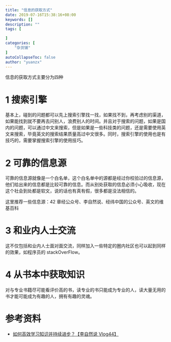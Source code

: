 ```yaml
---
title: "信息的获取方式"
date: 2019-07-16T15:38:16+08:00
keywords: []
description: ""
tags: [

]
categories: [
    "杂货铺"
]
autoCollapseToc: false
author: "yuanzx"
---
```


信息的获取方式主要分为四种

# 1 搜索引擎

基本上，碰到的问题都可以先上搜索引擎找一找，如果找不到，再考虑别的渠道，如果能找到就不要再去问别人，浪费别人的时间。并且对于搜索的问题，如果是国内的问题，可以通过中文来搜索，但是如果是一些科技类的问题，还是需要使用英文来搜索，毕竟英文的搜索结果质量高过中文很多。同时，搜索引擎的使用也是有技巧的，需要掌握搜索引擎的使用技巧。

# 2 可靠的信息源

可靠的信息源就像是一个白名单，这个白名单中的源都是经过你校验过的信息源，他们给出来的信息都是比较可靠的信息。而从别处获取的信息必须小心吸收，现在这个社会到处都是软文，说的话也有真有假，很多都是没法相信的。

这里推荐一些信息源：42 章经公众号、李自然说、经纬中国的公众号、英文的维基百科

# 3 和业内人士交流

这不仅包括和业内人士面对面交流，同样加入一些特定的圈内社区也可以起到同样的效果，如程序员的 stackOverFlow。

# 4 从书本中获取知识

对与专业书籍尽可能看评价高的书，读专业的书只能成为专业的人，读大量无用的书才能可能成为有趣的人，拥有有趣的灵魂。

# 参考资料

- [如何高效学习知识并持续进步？【李自然说 Vlog44】](https://www.youtube.com/watch?v=UrI3uawGl5U)